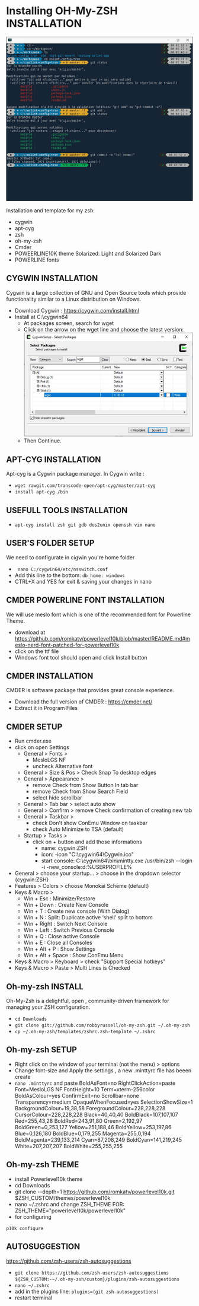 # Installing OH-My-ZSH INSTALLATION
![alt text](https://github.com/nicolastrote/Installing-Oh-my-ZSH-on-Windows/blob/master/ohmyzsh-demo.png)

Installation and template for my zsh:
 * cygwin
 * apt-cyg
 * zsh
 * oh-my-zsh
 * Cmder
 * POWEERLINE10K theme Solarized: Light and Solarized Dark
 * POWERLINE fonts

## CYGWIN INSTALLATION
Cygwin is a large collection of GNU and Open Source tools which provide functionality similar to a Linux distribution on Windows.
* Download Cygwin : https://cygwin.com/install.html
* Install at C:\cygwin64
  * At packages screen, search for wget
  * Click on the arrow on the wget line and choose the latest version:
  ![alt text](https://github.com/nicolastrote/Installing-Oh-my-ZSH-on-Windows/blob/master/cigwin-web.jpg)
  * Then Continue.
  
## APT-CYG INSTALLATION
Apt-cyg is a Cygwin package manager. In Cygwin write :
* ```wget rawgit.com/transcode-open/apt-cyg/master/apt-cyg```
* ```install apt-cyg /bin```

## USEFULL TOOLS INSTALLATION
* ```apt-cyg install zsh git gdb dos2unix openssh vim nano```

## USER'S FOLDER SETUP
We need to configurate in cigwin you're home folder
* ``` nano C:/cygwin64/etc/nsswitch.conf```
* Add this line to the bottom: ```db_home: windows```
* CTRL+X and YES for exit & saving your changes in nano

## CMDER POWERLINE FONT INSTALLATION
We will use meslo font which is one of the recommended font for Powerline Theme.
* download at https://github.com/romkatv/powerlevel10k/blob/master/README.md#meslo-nerd-font-patched-for-powerlevel10k
* click on the ttf file
* Windows font tool should open and click Install button

## CMDER INSTALLATION
CMDER is software package that provides great console experience.
* Download the full version of CMDER : https://cmder.net/
* Extract it in Program Files
 
## CMDER SETUP
* Run cmder.exe
* click on open Settings
  * General > Fonts > 
    * MesloLGS NF
    * uncheck Alternative font
  * General > Size & Pos > Check Snap To desktop edges
  * General > Appearance > 
    * remove Check from Show Button In tab bar
    * remove Check from Show Search Field
    * select hide scrollbar
  * General > Tab bar > select auto show
  * General > Confirm > remove Check confirmation of creating new tab
  * General > Taskbar > 
    * check Don't show ConEmu Window on taskbar
    * check Auto Minimize to TSA (default)
  * Startup > Tasks > 
    * click on + button and add those informations
      * name: cygwin:ZSH
      * icon: -icon "C:\cygwin64\Cygwin.ico"
      * start console: C:\cygwin64\bin\mintty.exe /usr/bin/zsh --login -i -new_console:d:%USERPROFILE%
 * General > choose your startup... > choose in the dropdown selector {cygwin:ZSH}
 * Features > Colors > choose Monokai Scheme (default)
 * Keys & Macro > 
   * Win + Esc : Minimize/Restore
   * Win + Down : Create New Console
   * Win + T : Create new console (With Dialog)
   * Win + N : Split: Duplicate active ‘shell’ split to bottom
   * Win + Right : Switch Next Console
   * Win + Left : Switch Previous Console
   * Win + Q : Close active Console
   * Win + E : Close all Consoles
   * Win + Alt + P : Show Settings
   * Win + Alt + Space : Show ConEmu Menu
 * Keys & Macro > Keyboard > check "Support Special hotkeys"
 * Keys & Macro > Paste > Multi Lines is Checked
 
## Oh-my-zsh INSTALL
Oh-My-Zsh is a delightful, open , community-driven framework for managing your ZSH configuration.
* ```cd Downloads```
* ```git clone git://github.com/robbyrussell/oh-my-zsh.git ~/.oh-my-zsh```
* ```cp ~/.oh-my-zsh/templates/zshrc.zsh-template ~/.zshrc```

## Oh-my-zsh SETUP
* Right click on the window of your terminal (not the menu) > options
* Change font-size and Apply the settings , a new .minttyrc file has beeen create
* ```nano .minttyrc``` and paste
BoldAsFont=no
RightClickAction=paste
Font=MesloLGS NF
FontHeight=10
Term=xterm-256color
BoldAsColour=yes
ConfirmExit=no
Scrollbar=none
Transparency=medium
OpaqueWhenFocused=yes
SelectionShowSize=1
BackgroundColour=19,38,58
ForegroundColour=228,228,228
CursorColour=228,228,228
Black=40,40,40
BoldBlack=107,107,107
Red=255,43,28
BoldRed=243,91,80
Green=2,192,97
BoldGreen=0,253,127
Yellow=251,188,46
BoldYellow=253,197,86
Blue=0,126,180
BoldBlue=0,179,255
Magenta=255,0,194
BoldMagenta=239,133,214
Cyan=87,208,249
BoldCyan=141,219,245
White=207,207,207
BoldWhite=255,255,255

## Oh-my-zsh THEME
* install Powerlevel10k theme
* cd Downloads
* git clone --depth=1 https://github.com/romkatv/powerlevel10k.git $ZSH_CUSTOM/themes/powerlevel10k
* nano ~/.zshrc and change ZSH_THEME FOR: ZSH_THEME="powerlevel10k/powerlevel10k"
* for configuring
```
p10k configure
```
  
## AUTOSUGGESTION
https://github.com/zsh-users/zsh-autosuggestions
- `git clone https://github.com/zsh-users/zsh-autosuggestions ${ZSH_CUSTOM:-~/.oh-my-zsh/custom}/plugins/zsh-autosuggestions`
- `nano ~/.zshrc`
- add in the plugins line:
`plugins=(git zsh-autosuggestions)`
- restart terminal

